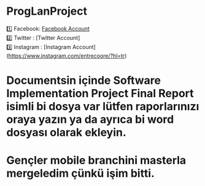 # ProgLanProject


:one: Facebook: [Facebook Account](https://www.facebook.com/entre.coore.3) <br />
:two: Twitter : [Twitter Account] <br />
:three: Instagram : [Instagram Account] (https://www.instagram.com/entrecoore/?hl=tr) <br />


# Documentsin içinde Software Implementation Project Final Report isimli bi dosya var lütfen raporlarınızı oraya yazın ya da ayrıca bi word dosyası olarak ekleyin. <br />
# Gençler mobile branchini masterla mergeledim çünkü işim bitti. 
